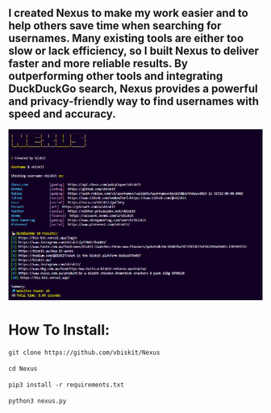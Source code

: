
## I created Nexus to make my work easier and to help others save time when searching for usernames. Many existing tools are either too slow or lack efficiency, so I built Nexus to deliver faster and more reliable results. By outperforming other tools and integrating DuckDuckGo search, Nexus provides a powerful and privacy-friendly way to find usernames with speed and accuracy.

![png](./nexus.png)
# How To Install: 
```
git clone https://github.com/vbiskit/Nexus

cd Nexus

pip3 install -r requirements.txt

python3 nexus.py
